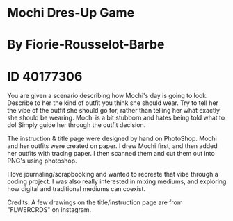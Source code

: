 # Mochi Dres-Up Game
# By Fiorie-Rousselot-Barbe
# ID 40177306

  You are given a scenario describing how Mochi's day is going to look. Describe to her the kind of outfit you think she should
  wear. Try to tell her the vibe of the outfit she should go for, rather than telling her what exactly she should be wearing.
  Mochi is a bit stubborn and hates being told what to do! Simply guide her through the outfit decision.


  The instruction & title page were designed by hand on PhotoShop.
  Mochi and her outfits were created on paper. I drew Mochi first, and then added her outfits with tracing paper. I then
  scanned them and cut them out into PNG's using photoshop.

  I love journaling/scrapbooking and wanted to recreate that vibe through a coding project.
  I was also really interested in mixing mediums, and exploring how digital and traditional mediums can coexist.

  Credits:
  A few drawings on the title/instruction page are from "FLWERCRDS" on instagram.
